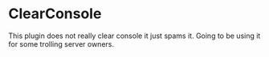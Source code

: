 # ClearConsole

This plugin does not really clear console it just spams it. Going to be using it for some trolling server owners.

